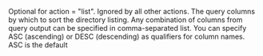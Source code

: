 Optional for action = "list". Ignored by all other actions. The query columns by which to sort
		the directory listing. Any combination of columns from query output can be specified in comma-separated list.
		You can specify ASC (ascending) or DESC (descending) as qualifiers for column names. ASC is the default